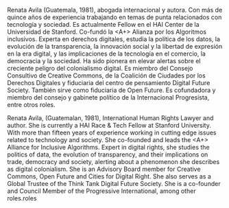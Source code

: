 Renata Avila (Guatemala, 1981), abogada internacional y autora. Con más de quince años de experiencia trabajando en temas de punta relacionados con tecnología y sociedad. Es actualmente Fellow en el HAI Center de la Universidad de Stanford. Co-fundó la <A+> Alianza por los Algoritmos inclusivos. Experta en derechos digitales, estudia la política de los datos, la evolución de la transparencia, la innovación social y la libertad de expresión en la era digital, y las implicaciones de la tecnología en el comercio, la democracia y la sociedad. Ha sido pionera en elevar alertas sobre el creciente peligro del colonialismo digital. Es miembro del Consejo Consultivo de Creative Commons, de la Coalición de Ciudades por los Derechos Digitales y fiduciaria del centro de pensamiento Digital Future Society. También sirve como fiduciaria de Open Future. Es cofundadora y miembro del consejo y gabinete político de la Internacional Progresista, entre otros roles.

Renata Avila, (Guatemalan, 1981), International Human Rights Lawyer and author. She is currently a HAI Race & Tech Fellow at Stanford University. With more than fifteen years of experience working in cutting edge issues related to technology and society. She co-founded and leads the <A+> Alliance for Inclusive Algorithms. Expert in digital rights, she studies the politics of data, the evolution of transparency, and their implications on trade, democracy and society, alerting about a phenomenon she describes as digital colonialism. She is an Advisory Board member for Creative Commons, Open Future and Cities for Digital Right. She also serves as a Global Trustee of the Think Tank Digital Future Society. She is a co-founder and Council Member of the Progressive International, among other roles.roles
